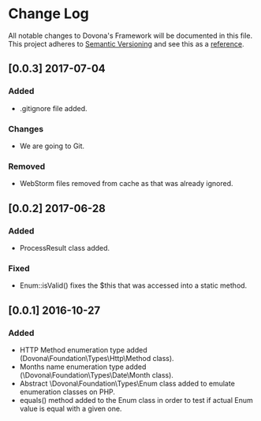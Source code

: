 # Change Log
All notable changes to Dovona's Framework will be documented in this file.
This project adheres to [Semantic Versioning](http://semver.org/) and see this as a [reference](http://keepachangelog.com/).

## [0.0.3] 2017-07-04

### Added
- .gitignore file added.

### Changes
- We are going to Git.

### Removed
- WebStorm files removed from cache as that was already ignored.


## [0.0.2] 2017-06-28

### Added
- ProcessResult class added.

### Fixed
- Enum::isValid() fixes the $this that was accessed into a static method.


## [0.0.1] 2016-10-27 

### Added
- HTTP Method enumeration type added (Dovona\\Foundation\\Types\\Http\\Method class).
- Months name enumeration type added (\\Dovona\\Foundation\\Types\\Date\\Month class).
- Abstract \\Dovona\\Foundation\\Types\\Enum class added to emulate enumeration classes on PHP.
- equals() method added to the Enum class in order to test if actual Enum value is equal with a given one.